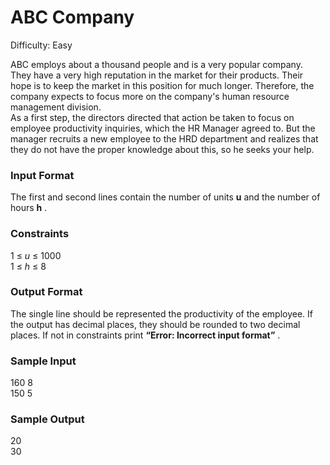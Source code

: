 # ABC Company
Difficulty: Easy  
  
ABC employs about a thousand people and is a very popular company. They have a very high reputation in the market for their products. Their hope is to keep the market in this position for much longer. Therefore, the company expects to focus more on the company's human resource management division.  
As a first step, the directors directed that action be taken to focus on employee productivity inquiries, which the HR Manager agreed to. But the manager recruits a new employee to the HRD department and realizes that they do not have the proper knowledge about this, so he seeks your help.

### Input Format
The first and second lines contain the number of units **u** and the number of hours **h** .

### Constraints
1 ≤ *u* ≤ 1000  
1 ≤ *h* ≤ 8

### Output Format
The single line should be represented the productivity of the employee. If the output has decimal places, they should be rounded to two decimal places. If not in constraints print **“Error: Incorrect input format”** .

### Sample Input
160 8  
150 5

### Sample Output
20  
30
